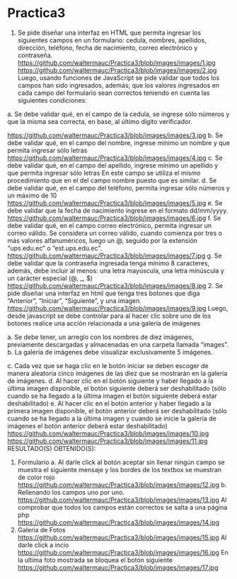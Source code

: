 
# Practica3
1.	Se pide diseñar una interfaz en HTML que permita ingresar los siguientes campos en un formulario: cedula, nombres, apellidos, dirección, teléfono, fecha de nacimiento, correo electrónico y contraseña.
https://github.com/waltermauc/Practica3/blob/images/images/1.jpg
https://github.com/waltermauc/Practica3/blob/images/images/2.jpg
Luego, usando funciones de JavaScript se pide validar que todos los campos han sido ingresados, además; que los valores ingresados en cada campo del formulario sean correctos teniendo en cuenta las siguientes condiciones:

a.	 Se debe validar qué, en el campo de la cedula, se ingrese sólo números y que la misma sea correcta, en base, al último dígito verificador.

https://github.com/waltermauc/Practica3/blob/images/images/3.jpg
b.	Se debe validar qué, en el campo del nombre, ingrese mínimo un nombre y que permita ingresar sólo letras
https://github.com/waltermauc/Practica3/blob/images/images/4.jpg
c.	Se debe validar qué, en el campo del apellido, ingrese mínimo un apellido y que permita ingresar sólo letras
En este campo se utiliza el mismo procedimiento que en el del campo nombre puesto que es similar.
d.	Se debe validar qué, en el campo del teléfono, permita ingresar sólo números y un máximo de 10
https://github.com/waltermauc/Practica3/blob/images/images/5.jpg
e.	Se debe validar que la fecha de nacimiento ingrese en el formato dd/mm/yyyy.
https://github.com/waltermauc/Practica3/blob/images/images/6.jpg
f.	Se debe validar qué, en el campo correo electrónico, permita ingresar un correo válido. Se considera un correo válido, cuando comienza por tres o más valores alfanuméricos, luego un @, seguido por la extensión “ups.edu.ec” o “est.ups.edu.ec”.
https://github.com/waltermauc/Practica3/blob/images/images/7.jpg
g.	Se debe validar que la contraseña ingresada tenga mínimo 8 caracteres, además, debe incluir al menos: una letra mayúscula, una letra minúscula y un carácter especial (@, _, $) 
https://github.com/waltermauc/Practica3/blob/images/images/8.jpg
2.	Se pide diseñar una interfaz en html que tenga tres botones que diga “Anterior”, “Iniciar”, “Siguiente”, y una imagen.
https://github.com/waltermauc/Practica3/blob/images/images/9.jpg
 Luego, desde javascript se debe controlar para al hacer clic sobre uno de los botones realice una acción relacionada a una galería de imágenes
 
a.	Se debe tener, un arreglo con los nombres de diez imágenes, previamente descargadas y almacenadas en una carpeta llamada “images”. 
b.	 La galería de imágenes debe visualizar exclusivamente 5 imágenes.  

c.	Cada vez que se haga clic en le botón iniciar se deben escoger de manera aleatoria cinco imágenes de las diez que se mostrarán en la galería de imágenes. 
d.	Al hacer clic en el botón siguiente y haber llegado a la última imagen disponible, el botón siguiente deberá ser deshabilitado (sólo cuando se ha llegado a la última imagen el botón siguiente deberá estar deshabilitado)
e.	Al hacer clic en el botón anterior y haber llegado a la primera imagen disponible, el botón anterior deberá ser deshabilitado (sólo cuando se ha llegado a la última imagen y cuando se inicie la galería de imágenes el botón anterior deberá estar deshabilitado) 
https://github.com/waltermauc/Practica3/blob/images/images/10.jpg
https://github.com/waltermauc/Practica3/blob/images/images/11.jpg
RESULTADO(S) OBTENIDO(S):
1.	Formulario
a.	Al darle click al botón aceptar sin llenar ningún campo se muestra el siguiente mensaje y los bordes de los textbox se muestran de color rojo
https://github.com/waltermauc/Practica3/blob/images/images/12.jpg
b.	Rellenando los campos uno por uno.
https://github.com/waltermauc/Practica3/blob/images/images/13.jpg
Al comprobar que todos los campos están correctos se salta a una página php
https://github.com/waltermauc/Practica3/blob/images/images/14.jpg
2.	Galería de Fotos
https://github.com/waltermauc/Practica3/blob/images/images/15.jpg
Al darle click a incio
https://github.com/waltermauc/Practica3/blob/images/images/16.jpg
En la ultima foto mostrada se bloquea el botón siguiente
https://github.com/waltermauc/Practica3/blob/images/images/17.jpg

